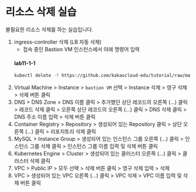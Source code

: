 # 리소스 삭제 실습

불필요한 리소스 삭제를 하는 실습입니다.

1. ingress-controller 삭제 (LB 자동 삭제)
     - 접속 중인 Bastion VM 인스턴스에서 아래 명령어 입력
     #### **lab11-1-1**
     ```bash
     kubectl delete -f https://github.com/kakaocloud-edu/tutorial/raw/main/AdvancedCourse/src/manifests/ingress-nginx-controller.yaml
     ```
2. Virtual Machine > Instance > `bastion VM` 선택 > Instance 삭제 > 영구 삭제 > 삭제 버튼 클릭
3. DNS > DNS Zone > DNS 이름 클릭 > 추가했던 상단 레코드의 오른쪽 (...) 클릭 > 레코드 삭제 클릭 >  오른쪽 상단 레코드의 오른쪽 (...) 클릭 >  DNS 삭제 클릭 > DNS 주소 이름 입력 > 삭제 버튼 클릭
4. Container Registry > Repository > 생성되어 있는 Repository 클릭 > 상단 오른쪽 (...) 클릭 > 리포지토리 삭제 클릭
5. MySQL > Instance Group > 생성되어 있는 인스턴스 그룹 오른쪽 (...) 클릭 > 인스턴스 그룹 삭제 클릭 > 인스턴스 그룹 이름 입력 및 삭제 버튼 클릭
6. Kubernetes Engine > Cluster > 생성되어 있는 클러스터 오른쪽 (...) 클릭 > 클러스터 삭제 클릭
7. VPC > Public IP > 모두 선택 > 삭제 버튼 클릭 > 영구 삭제 입력 > 삭제
8. VPC > 생성되어 있는 VPC 오른쪽 (...) 클릭 > VPC 삭제 > VPC 이름 입력 및 삭제 버튼 클릭
